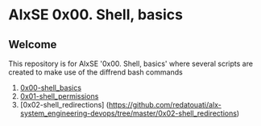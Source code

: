 # AlxSE 0x00. Shell, basics
 
## Welcome

This repository is for AlxSE '0x00. Shell, basics' where several scripts are created to make use of the diffrend bash commands

1. [0x00-shell_basics](https://github.com/redatouati/alx-system_engineering-devops/tree/master/0x00-shell_basics)
2. [0x01-shell_permissions](https://github.com/redatouati/alx-system_engineering-devops/tree/master/0x01-shell_permissions)
3. [0x02-shell_redirections] (https://github.com/redatouati/alx-system_engineering-devops/tree/master/0x02-shell_redirections)
